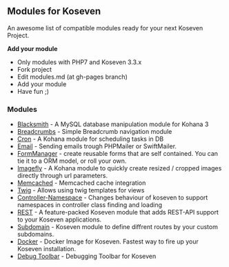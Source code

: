 ## Modules for Koseven

An awesome list of compatible modules ready for your next Koseven Project.

**Add your module**

- Only modules with PHP7 and Koseven 3.3.x
- Fork project
- Edit modules.md (at gh-pages branch)
- Add your module
- Have  fun ;)

### Modules

- [Blacksmith](https://github.com/themusicman/Blacksmith) - A MySQL database manipulation module for Kohana 3
- [Breadcrumbs](https://github.com/kierangraham/breadcrumbs) - Simple Breadcrumb navigation module
- [Cron](https://github.com/neo22s/kohana-cron) - A Kohana module for scheduling tasks in DB
- [Email](https://github.com/svenbw/kohana-email) - Sending emails trough PHPMailer or SwiftMailer.
- [FormManager](https://github.com/colinbm/kohana-formmanager) - create reusable forms that are self contained. You can tie it to a ORM model, or roll your own.
- [Imagefly](https://github.com/Bodom78/kohana-imagefly) - A Kohana module to quickly create resized / cropped images directly through url parameters.
- [Memcached](https://github.com/gimpe/kohana-memcached) - Memcached cache integration
- [Twig](https://github.com/errotan/koseven-twig) - Allows using twig templates for views
- [Controller-Namespace](https://github.com/errotan/koseven-controller-namespace) - Changes behaviour of koseven to support namespaces in controller class finding and loading 
- [REST](https://github.com/toitzi/koseven-rest) - A feature-packed Koseven module that adds REST-API support to your Koseven applications.
- [Subdomain](https://github.com/toitzi/koseven-subdomain) - Koseven module to define diffrent routes by your custom subdomains.
- [Docker](https://github.com/toitzi/koseven-docker) - Docker Image for Koseven. Fastest way to fire up your Koseven installation.
- [Debug Toolbar](https://github.com/toitzi/koseven-debug-toolbar) - Debugging Toolbar for Koseven
